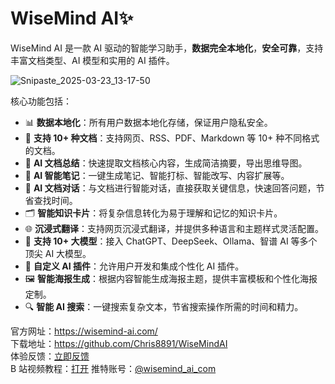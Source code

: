 # WiseMind AI✨

WiseMind AI 是一款 AI 驱动的智能学习助手，**数据完全本地化**，**安全可靠**，支持丰富文档类型、AI 模型和实用的 AI 插件。

![Snipaste_2025-03-23_13-17-50](https://github.com/user-attachments/assets/174c6f3f-a69e-4281-b5fd-896586b9d95f)


核心功能包括：

- 📊 **数据本地化**：所有用户数据本地化存储，保证用户隐私安全。
- 📒 **支持 10+ 种文档**：支持网页、RSS、PDF、Markdown 等 10+ 种不同格式的文档。
- 📄 **AI 文档总结**：快速提取文档核心内容，生成简洁摘要，导出思维导图。
- 📝 **AI 智能笔记**：一键生成笔记、智能打标、智能改写、内容扩展等。
- 💬 **AI 文档对话**：与文档进行智能对话，直接获取关键信息，快速回答问题，节省查找时间。
- 🗂️ **智能知识卡片**：将复杂信息转化为易于理解和记忆的知识卡片。
- 🌐 **沉浸式翻译**：支持网页沉浸式翻译，并提供多种语言和主题样式灵活配置。
- 🤖 **支持 10+ 大模型**：接入 ChatGPT、DeepSeek、Ollama、智谱 AI 等多个顶尖 AI 大模型。
- 🔌 **自定义 AI 插件**：允许用户开发和集成个性化 AI 插件。
- 🖼️ **智能海报生成**：根据内容智能生成海报主题，提供丰富模板和个性化海报定制。
- 🔍 **智能 AI 搜索**：一键搜索复杂文本，节省搜索操作所需的时间和精力。

官方网址：https://wisemind-ai.com/  
下载地址：https://github.com/Chris8891/WiseMindAI  
体验反馈：[立即反馈](https://w7q6cydpxa.feishu.cn/share/base/form/shrcnTFwiRlzAB6bjOzwcSCS3zf)   
B 站视频教程：[打开](https://www.bilibili.com/video/BV1wtQTYbEUU)
推特账号：[@wisemind_ai_com](https://x.com/wisemind_ai_com)
